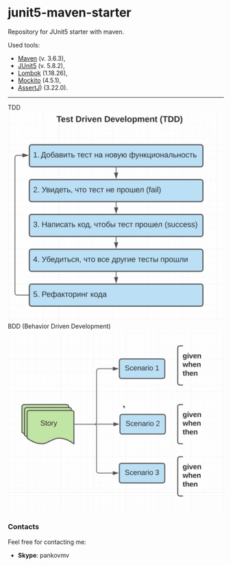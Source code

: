 # junit5-maven-starter

Repository for JUnit5 starter with maven.

Used tools:
- [Maven](https://maven.apache.org/) (v. 3.6.3),
- [JUnit5](https://junit.org/junit5/) (v. 5.8.2),
- [Lombok](https://projectlombok.org/) (1.18.26),
- [Mockito](https://site.mockito.org/) (4.5.1),
- [AssertJ](https://assertj.github.io/)) (3.22.0).
---
TDD  
![tdd](https://github.com/fourbarman/screenshots/blob/main/TDD.jpg)   
BDD (Behavior Driven Development)   
![tdd](https://github.com/fourbarman/screenshots/blob/main/BDD.png)
### Contacts
Feel free for contacting me:
- **Skype**: pankovmv
